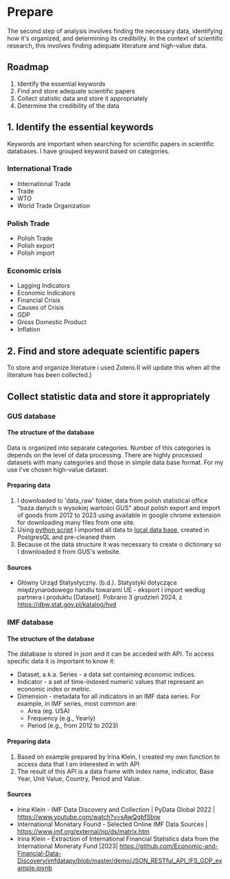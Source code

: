 # Prepare
The second step of analysis involves finding the necessary data, identifying how it's organized, and determining its credibility. In the context of scientific research, this involves finding adequate literature and high-value data.

## Roadmap
1. Identify the essential keywords
2. Find and store adequate scientific papers
3. Collect statistic data and store it appropriately
4. Determine the credibility of the data

## 1. Identify the essential keywords
Keywords are important when searching for scientific papers in scientific databases. I have grouped keyword based on categories. 
### International Trade
* International Trade
* Trade
* WTO
* World Trade Organization
### Polish Trade
* Polish Trade
* Polish export
* Polish import

### Economic crisis
* Lagging Indicators
* Economic Indicators
* Financial Crisis
* Causes of Crisis
* GDP
* Gross Domestic Product
* Inflation


## 2. Find and store adequate scientific papers
To store and organize literature i used Zotero.(I will update this when all the literature has been collected.)


## Collect statistic data and store it appropriately
### GUS database
#### The structure of the database
Data is organized into separate categories. Number of this categories is depends on the level of data processing. There are highly processed datasets with many categories and those in simple data base format. For my use I've chosen high-value dataset.

#### Preparing data
1. I downloaded to 'data_raw' folder, data from polish statistical office "baza danych o wysokiej wartości GUS" about polish export and import of goods from 2012 to 2023 using available in google chrome extension for downloading many files from one site.
2. Using [python script](/2_Prepare/scripts/data_to_database.py) I imported all data to [local data base](/2_Prepare/scripts/create_trade_raw_table.sql), created in PostgresQL and pre-cleaned them.
3. Because ot the data structure it was necessary to create o dictionary so I downloaded it from GUS's website.
#### Sources
* Główny Urząd Statystyczny. (b.d.). Statystyki dotyczące międzynarodowego handlu towarami UE - eksport i import według partnera i produktu [Dataset]. Pobrano 3 grudzień 2024, z https://dbw.stat.gov.pl/katalog/hvd


### IMF database
#### The structure of the database
The database is stored in json and it can be acceded with API. To access specific data it is important to know it: 
* Dataset, a.k.a. Series - a data set containing economic indices.
* Indicator - a set of time-indexed numeric values that represent an economic index or metric.
* Dimension - metadata for all indicators in an IMF data series. For example, in IMF series, most common are:
    * Area (eg. USA)
    * Frequency (e.g., Yearly)
    * Period (e.g., from 2012 to 2023)
#### Preparing data
1. Based on example prepared by Irina Klein, I created my own function to access data that I am interested in with API
2. The result of this API is a data frame  with index name, indicator, Base Year, Unit Value, Country, Period and Value.

#### Sources
* Irina Klein - IMF Data Discovery and Collection | PyData Global 2022 | https://www.youtube.com/watch?v=sAwQgbfSbjw
* International Monetary Found - Selected Online IMF Data Sources | https://www.imf.org/external/np/ds/matrix.htm
* Irina Klein - Extraction of International Financial Statistics data from the International Moneraty Fund |2023| https://github.com/Economic-and-Financial-Data-Discovery/imfdatapy/blob/master/demo/JSON_RESTful_API_IFS_GDP_example.ipynb